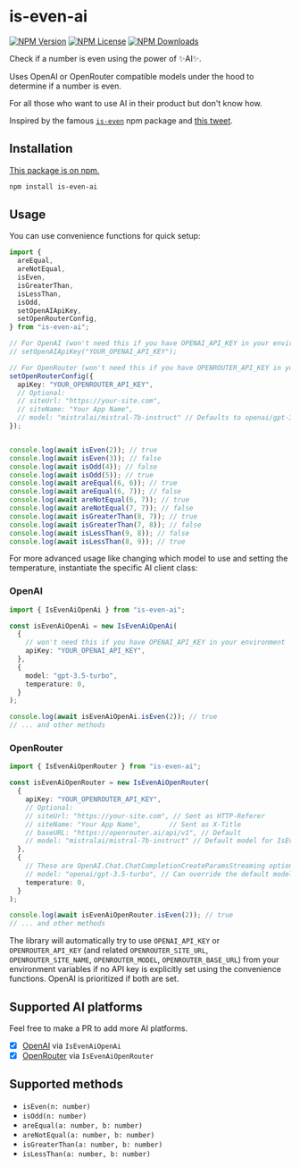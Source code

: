 # is-even-ai

[![NPM Version](https://img.shields.io/npm/v/is-even-ai.svg?style=flat)](https://www.npmjs.com/package/is-even-ai)
[![NPM License](https://img.shields.io/npm/l/is-even-ai.svg?style=flat)](https://github.com/Calvin-LL/is-even-ai/blob/main/LICENSE)
[![NPM Downloads](https://img.shields.io/npm/dt/is-even-ai.svg?style=flat)](https://www.npmjs.com/package/is-even-ai)

Check if a number is even using the power of ✨AI✨.

Uses OpenAI or OpenRouter compatible models under the hood to determine if a number is even.

For all those who want to use AI in their product but don't know how.

Inspired by the famous [`is-even`](https://www.npmjs.com/package/is-even) npm package and [this tweet](https://twitter.com/erenbali/status/1766602689863950658).

## Installation

[This package is on npm.](https://www.npmjs.com/package/is-even-ai)

```sh
npm install is-even-ai
```

## Usage

You can use convenience functions for quick setup:

```ts
import {
  areEqual,
  areNotEqual,
  isEven,
  isGreaterThan,
  isLessThan,
  isOdd,
  setOpenAIApiKey,
  setOpenRouterConfig,
} from "is-even-ai";

// For OpenAI (won't need this if you have OPENAI_API_KEY in your environment)
// setOpenAIApiKey("YOUR_OPENAI_API_KEY");

// For OpenRouter (won't need this if you have OPENROUTER_API_KEY in your environment)
setOpenRouterConfig({
  apiKey: "YOUR_OPENROUTER_API_KEY",
  // Optional:
  // siteUrl: "https://your-site.com",
  // siteName: "Your App Name",
  // model: "mistralai/mistral-7b-instruct" // Defaults to openai/gpt-3.5-turbo
});


console.log(await isEven(2)); // true
console.log(await isEven(3)); // false
console.log(await isOdd(4)); // false
console.log(await isOdd(5)); // true
console.log(await areEqual(6, 6)); // true
console.log(await areEqual(6, 7)); // false
console.log(await areNotEqual(6, 7)); // true
console.log(await areNotEqual(7, 7)); // false
console.log(await isGreaterThan(8, 7)); // true
console.log(await isGreaterThan(7, 8)); // false
console.log(await isLessThan(9, 8)); // false
console.log(await isLessThan(8, 9)); // true
```

For more advanced usage like changing which model to use and setting the temperature, instantiate the specific AI client class:

### OpenAI

```ts
import { IsEvenAiOpenAi } from "is-even-ai";

const isEvenAiOpenAi = new IsEvenAiOpenAi(
  {
    // won't need this if you have OPENAI_API_KEY in your environment
    apiKey: "YOUR_OPENAI_API_KEY",
  },
  {
    model: "gpt-3.5-turbo",
    temperature: 0,
  }
);

console.log(await isEvenAiOpenAi.isEven(2)); // true
// ... and other methods
```

### OpenRouter

```ts
import { IsEvenAiOpenRouter } from "is-even-ai";

const isEvenAiOpenRouter = new IsEvenAiOpenRouter(
  {
    apiKey: "YOUR_OPENROUTER_API_KEY",
    // Optional:
    // siteUrl: "https://your-site.com", // Sent as HTTP-Referer
    // siteName: "Your App Name",       // Sent as X-Title
    // baseURL: "https://openrouter.ai/api/v1", // Default
    // model: "mistralai/mistral-7b-instruct" // Default model for IsEvenAiOpenRouter if not specified in chatOptions
  },
  {
    // These are OpenAI.Chat.ChatCompletionCreateParamsStreaming options
    // model: "openai/gpt-3.5-turbo", // Can override the default model here too
    temperature: 0,
  }
);

console.log(await isEvenAiOpenRouter.isEven(2)); // true
// ... and other methods
```

The library will automatically try to use `OPENAI_API_KEY` or `OPENROUTER_API_KEY` (and related `OPENROUTER_SITE_URL`, `OPENROUTER_SITE_NAME`, `OPENROUTER_MODEL`, `OPENROUTER_BASE_URL`) from your environment variables if no API key is explicitly set using the convenience functions. OpenAI is prioritized if both are set.

## Supported AI platforms

Feel free to make a PR to add more AI platforms.

- [x] [OpenAI](https://openai.com) via `IsEvenAiOpenAi`
- [x] [OpenRouter](https://openrouter.ai) via `IsEvenAiOpenRouter`

## Supported methods

- `isEven(n: number)`
- `isOdd(n: number)`
- `areEqual(a: number, b: number)`
- `areNotEqual(a: number, b: number)`
- `isGreaterThan(a: number, b: number)`
- `isLessThan(a: number, b: number)`